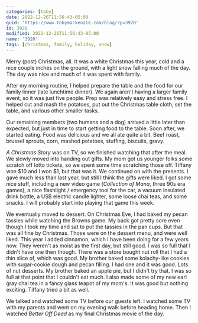 ```yaml
---
categories: [toby]
date: 2022-12-26T11:56:43-05:00
guid: 'https://www.tobymackenzie.com/blog/?p=3920'
id: 3920
modified: 2022-12-26T11:56:43-05:00
name: '3920'
tags: [christmas, family, holiday, snow]
---
```


Merry (post) Christmas, all.  It was a white Christmas this year, cold and a nice couple inches on the ground, with a light snow falling much of the day.  The day was nice and much of it was spent with family.

<!--more-->

After my morning routine, I helped prepare the table and the food for our family linner (late lunchtime dinner).  We again aren't having a larger family event, so it was just five people.  Prep was relatively easy and stress free.  I helped cut and mash the potatoes, put out the Christmas table cloth, set the table, and various other smaller tasks.

Our remaining members (two humans and a dog) arrived a little later than expected, but just in time to start getting food to the table.  Soon after, we started eating.  Food was delicious and we all ate quite a bit.  Beef roast, brussel sprouts, corn, mashed potatoes, stuffing, biscuits, gravy.

*A Christmas Story* was on TV, so we finished watching that after the meal.  We slowly moved into handing out gifts.  My mom got us younger folks some scratch off lotto tickets, so we spent some time scratching those off.  Tiffany won $10 and I won $1, but that was it.  We continued on with the presents.  I gave much less than last year, but still I think the gifts were liked.  I got some nice stuff, including a new video game (*Collection of Mana*, three 90s era games), a nice flashlight / emergency tool for the car, a vacuum insulated drink bottle, a USB electric candle lighter, some loose chai teas, and some snacks.  I will probably start into playing that game this week.

We eventually moved to dessert.  On Christmas Eve, I had baked my pecan tassies while watching the Browns game.  My back got pretty sore even though I took my time and sat to put the tassies in the pan cups.  But that was all fine by Christmas.  Those were on the dessert menu, and were well liked.  This year I added cinnamon, which I have been doing for a few years now.  They weren't as moist as the first day, but still good.  I was so full that I didn't have one then though.  There was a store bought nut roll that I had a thin slice of, which was good.  My brother baked some kolachy-like cookies with sugar-cookie dough and pecan filling.  I had one and it was good.  Lots of nut desserts.  My brother baked an apple pie, but I didn't try that.  I was so full at that point that I couldn't eat much.  I also made some of my new earl gray chai tea in a fancy glass teapot of my mom's.  It was good but nothing exciting.  Tiffany tried a bit as well.

We talked and watched some TV before our guests left.  I watched some TV with my parents and went on my evening walk before heading home.  Then I watched *Better Off Dead* as my final Christmas movie of the day.
